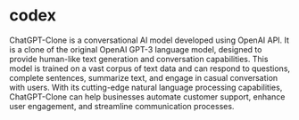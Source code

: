 # codex
ChatGPT-Clone is a conversational AI model developed using OpenAI API. It is a clone of the original OpenAI GPT-3 language model, designed to provide human-like text generation and conversation capabilities. This model is trained on a vast corpus of text data and can respond to questions, complete sentences, summarize text, and engage in casual conversation with users. With its cutting-edge natural language processing capabilities, ChatGPT-Clone can help businesses automate customer support, enhance user engagement, and streamline communication processes.
